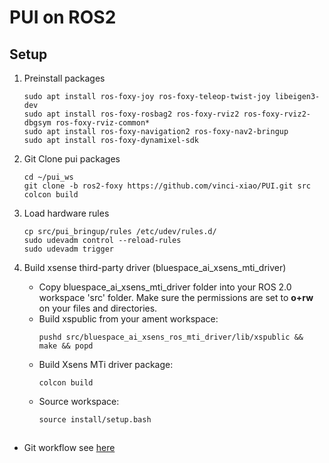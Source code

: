 # PUI on ROS2

## Setup
1. Preinstall packages
    ```
    sudo apt install ros-foxy-joy ros-foxy-teleop-twist-joy libeigen3-dev
    sudo apt install ros-foxy-rosbag2 ros-foxy-rviz2 ros-foxy-rviz2-dbgsym ros-foxy-rviz-common*
    sudo apt install ros-foxy-navigation2 ros-foxy-nav2-bringup
    sudo apt install ros-foxy-dynamixel-sdk
    ```
2. Git Clone pui packages
    ```
    cd ~/pui_ws
    git clone -b ros2-foxy https://github.com/vinci-xiao/PUI.git src
    colcon build
    ```
3. Load hardware rules
    ```
    cp src/pui_bringup/rules /etc/udev/rules.d/
    sudo udevadm control --reload-rules
    sudo udevadm trigger
    ```

4. Build xsense third-party driver (bluespace_ai_xsens_mti_driver)
    - Copy bluespace_ai_xsens_mti_driver folder into your ROS 2.0 workspace 'src' folder.
        Make sure the permissions are set to **o+rw** on your files and directories.
    - Build xspublic from your ament workspace:
        ```
        pushd src/bluespace_ai_xsens_ros_mti_driver/lib/xspublic && make && popd
        ```
    - Build Xsens MTi driver package:
        ```
        colcon build
        ```
    - Source workspace:
        ```
        source install/setup.bash
        ```

## 
- Git workflow see [here](https://medium.com/i-think-so-i-live/git%E4%B8%8A%E7%9A%84%E4%B8%89%E7%A8%AE%E5%B7%A5%E4%BD%9C%E6%B5%81%E7%A8%8B-10f4f915167e)


